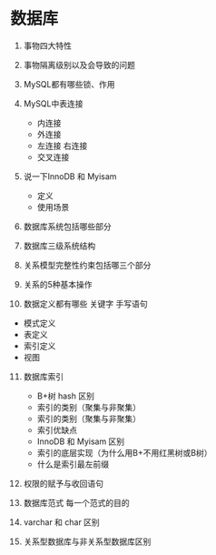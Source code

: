 # 数据库

1. 事物四大特性
2. 事物隔离级别以及会导致的问题
3. MySQL都有哪些锁、作用
4. MySQL中表连接
   - 内连接
   - 外连接
   - 左连接 右连接
   - 交叉连接
5. 说一下InnoDB 和 Myisam
   - 定义
   - 使用场景


6. 数据库系统包括哪些部分
7. 数据库三级系统结构
8. 关系模型完整性约束包括哪三个部分
9. 关系的5种基本操作
10. 数据定义都有哪些 关键字 手写语句
   - 模式定义
   - 表定义
   - 索引定义
   - 视图
11. 数据库索引
    - B+树 hash 区别
    - 索引的类别（聚集与非聚集）
    - 索引的类别（聚集与非聚集）
    - 索引优缺点
    - InnoDB 和 Myisam 区别
    - 索引的底层实现（为什么用B+不用红黑树或B树）
    - 什么是索引最左前缀


12. 权限的赋予与收回语句

13. 数据库范式 每一个范式的目的

14. varchar 和 char 区别

15. 关系型数据库与非关系型数据库区别



